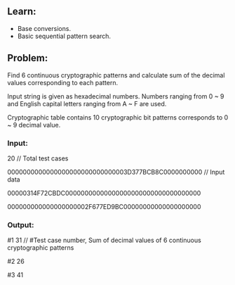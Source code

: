 ## Learn:
- Base conversions.
- Basic sequential pattern search.



## Problem:
Find 6 continuous cryptographic patterns and calculate sum of the decimal values corresponding to each pattern.

Input string is given as hexadecimal numbers. Numbers ranging from 0 ~ 9 and English capital letters ranging from A ~ F are used.

Cryptographic table contains 10 cryptographic bit patterns corresponds to 0 ~ 9 decimal value.



### Input:

20    // Total test cases

0000000000000000000000000000003D377BCB8C0000000000    // Input data

00000314F72CBDC00000000000000000000000000000000000

000000000000000000002F677ED9BC00000000000000000000



### Output:
#1 31   // #Test case number, Sum of decimal values of 6 continuous cryptographic patterns

#2 26

#3 41
